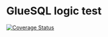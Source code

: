 # GlueSQL logic test

[![Coverage Status](https://coveralls.io/repos/github/gluesql/gluesql-logic-test/badge.svg?branch=main)](https://coveralls.io/github/gluesql/gluesql-logic-test?branch=main)
